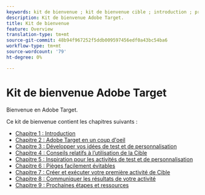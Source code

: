 ```yaml
---
keywords: kit de bienvenue ; kit de bienvenue cible ; introduction ; prise en main
description: Kit de bienvenue Adobe Target.
title: Kit de bienvenue
feature: Overview
translation-type: tm+mt
source-git-commit: 48b94f967252f5ddb009597456edf0a43bc54ba6
workflow-type: tm+mt
source-wordcount: '79'
ht-degree: 0%

---
```



# Kit de bienvenue Adobe Target

Bienvenue en Adobe Target.

Ce kit de bienvenue contient les chapitres suivants :

* [Chapitre 1 : Introduction](/help/c-intro/target-welcome-kit-1.md)
* [Chapitre 2 : Adobe Target en un coup d&#39;oeil](/help/c-intro/target-welcome-kit-2.md)
* [Chapitre 3 : Développer vos idées de test et de personnalisation](/help/c-intro/target-welcome-kit-3.md)
* [Chapitre 4 : Conseils relatifs à l’utilisation de la Cible](/help/c-intro/target-welcome-kit-4.md)
* [Chapitre 5 : Inspiration pour les activités de test et de personnalisation](/help/c-intro/target-welcome-kit-5.md)
* [Chapitre 6 : Pièges facilement évitables](/help/c-intro/target-welcome-kit-6.md)
* [Chapitre 7 : Créer et exécuter votre première activité de Cible](/help/c-intro/target-welcome-kit-7.md)
* [Chapitre 8 : Communiquer les résultats de votre activité](/help/c-intro/target-welcome-kit-8.md)
* [Chapitre 9 : Prochaines étapes et ressources](/help/c-intro/target-welcome-kit-9.md)
